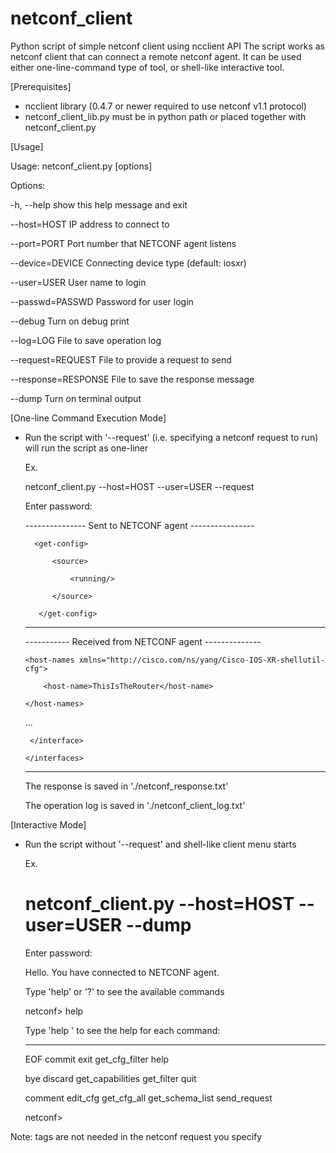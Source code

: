 # netconf_client
Python script of simple netconf client using ncclient API
The script works as netconf client that can connect a remote netconf agent.
It can be used either one-line-command type of tool, or shell-like interactive tool.

[Prerequisites]
  - ncclient library (0.4.7 or newer required to use netconf v1.1 protocol)
  - netconf_client_lib.py must be in python path or placed together with netconf_client.py

[Usage]

Usage: netconf_client.py [options]

Options:

  -h, --help           show this help message and exit
  
  --host=HOST          IP address to connect to
  
  --port=PORT          Port number that NETCONF agent listens

  --device=DEVICE      Connecting device type (default: iosxr)
  
  --user=USER          User name to login
  
  --passwd=PASSWD      Password for user login
  
  --debug              Turn on debug print
  
  --log=LOG            File to save operation log
  
  --request=REQUEST    File to provide a request to send
  
  --response=RESPONSE  File to save the response message
  
  --dump               Turn on terminal output

[One-line Command Execution Mode]

- Run the script with '--request' (i.e. specifying a netconf request to run) will run the script as one-liner

   Ex.
   
     netconf_client.py --host=HOST --user=USER --request <path-to-your-request-file>
     
     Enter password: 
     

    --------------- Sent to NETCONF agent ----------------
    
        <get-config>
        
            <source>
            
                <running/>
                
            </source>
            
         </get-config>
         

    ------------------------------------------------------
    

    ----------- Received from NETCONF agent --------------
    
    <?xml version="1.0" encoding="UTF-8"?><data xmlns="urn:ietf:params:xml:ns:netconf:base:1.0" xmlns:nc="urn:ietf:params:xml:ns:netconf:base:1.0">
    
      <host-names xmlns="http://cisco.com/ns/yang/Cisco-IOS-XR-shellutil-cfg">
      
          <host-name>ThisIsTheRouter</host-name>
          
      </host-names>
      
    ...
    
       </interface>
       
      </interfaces>
      
     </data>
     

    ------------------------------------------------------
    

    The response is saved in './netconf_response.txt'

    The operation log is saved in './netconf_client_log.txt'
    
[Interactive Mode]

- Run the script without '--request' and shell-like client menu starts

   Ex.
   
     # netconf_client.py --host=HOST --user=USER --dump
     
     Enter password: 

     Hello. You have connected to NETCONF agent.

     Type 'help' or '?' to see the available commands
     
     netconf> help

     Type 'help <command>' to see the help for each command:
     
     -------------------------------------------------------
     
     EOF      commit    exit              get_cfg_filter   help        
     
     bye      discard   get_capabilities  get_filter       quit        
     
     comment  edit_cfg  get_cfg_all       get_schema_list  send_request
     

     netconf> 

Note: <rpc> tags are not needed in the netconf request you specify

